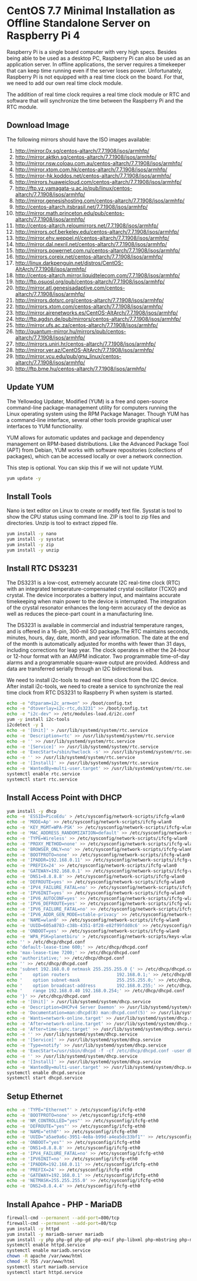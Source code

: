 # CentOS 7.7 Minimal Installation as Offline Standalone Server on Raspberry Pi 4

Raspberry Pi is a single board computer with very high specs. Besides being able to be used as a desktop PC, Raspberry Pi can also be used as an application server. In offline applications, the server requires a timekeeper that can keep time running even if the server loses power. Unfortunately, Raspberry Pi is not equipped with a real time clock on the board. For that, we need to add our own real time clock module.

The addition of real time clock requires a real time clock module or RTC and software that will synchronize the time between the Raspberry Pi and the RTC module.

## Download Image

The following mirrors should have the ISO images available:

1. http://mirror.0x.sg/centos-altarch/7.7.1908/isos/armhfp/
2. http://mirror.aktkn.sg/centos-altarch/7.7.1908/isos/armhfp/
3. http://mirror.nsw.coloau.com.au/centos-altarch/7.7.1908/isos/armhfp/
4. http://mirror.xtom.com.hk/centos-altarch/7.7.1908/isos/armhfp/
5. http://mirror-hk.koddos.net/centos-altarch/7.7.1908/isos/armhfp/
6. http://mirrors.huaweicloud.com/centos-altarch/7.7.1908/isos/armhfp/
7. http://ftp.yz.yamagata-u.ac.jp/pub/linux/centos-altarch/7.7.1908/isos/armhfp/
8. http://mirror.genesishosting.com/centos-altarch/7.7.1908/isos/armhfp/
9. http://centos-altarch.itsbrasil.net/7.7.1908/isos/armhfp/
10. http://mirror.math.princeton.edu/pub/centos-altarch/7.7.1908/isos/armhfp/
11. http://centos-altarch.reloumirrors.net/7.7.1908/isos/armhfp/
12. http://mirrors.ocf.berkeley.edu/centos-altarch/7.7.1908/isos/armhfp/
13. http://mirror.ehv.weppel.nl/centos-altarch/7.7.1908/isos/armhfp/
14. http://mirror.dal.nexril.net/centos-altarch/7.7.1908/isos/armhfp/
15. http://mirrors.powernet.com.ru/centos-altarch/7.7.1908/isos/armhfp/
16. http://mirrors.coreix.net/centos-altarch/7.7.1908/isos/armhfp/
17. http://linux.darkpenguin.net/distros/CentOS-AltArch/7.7.1908/isos/armhfp/
18. http://centos-altarch.mirror.liquidtelecom.com/7.7.1908/isos/armhfp/
19. http://ftp.osuosl.org/pub/centos-altarch/7.7.1908/isos/armhfp/
20. http://mirror.atl.genesisadaptive.com/centos-altarch/7.7.1908/isos/armhfp/
21. http://mirrors.dotsrc.org/centos-altarch/7.7.1908/isos/armhfp/
22. http://mirrors.xtom.com/centos-altarch/7.7.1908/isos/armhfp/
23. http://mirror.airenetworks.es/CentOS-AltArch/7.7.1908/isos/armhfp/
24. http://ftp.agdsn.de/pub/mirrors/centos-altarch/7.7.1908/isos/armhfp/
25. http://mirror.ufs.ac.za/centos-altarch/7.7.1908/isos/armhfp/
26. http://quantum-mirror.hu/mirrors/pub/centos-altarch/7.7.1908/isos/armhfp/
27. http://mirrors.uniri.hr/centos-altarch/7.7.1908/isos/armhfp/
28. http://mirror.yer.az/CentOS-AltArch/7.7.1908/isos/armhfp/
29. http://mirror.vcu.edu/pub/gnu_linux/centos-altarch/7.7.1908/isos/armhfp/
30. http://ftp.bme.hu/centos-altarch/7.7.1908/isos/armhfp/

## Update YUM


The Yellowdog Updater, Modified (YUM) is a free and open-source command-line package-management utility for computers running the Linux operating system using the RPM Package Manager. Though YUM has a command-line interface, several other tools provide graphical user interfaces to YUM functionality.

YUM allows for automatic updates and package and dependency management on RPM-based distributions. Like the Advanced Package Tool (APT) from Debian, YUM works with software repositories (collections of packages), which can be accessed locally or over a network connection.

This step is optional. You can skip this if we will not update YUM.

```bash
yum update -y
```

## Install Tools

Nano is text editor on Linux to create or modify text file.
Sysstat is tool to show the CPU status using command line.
ZIP is tool to zip files and directories.
Unzip is tool to extract zipped file.

```bash
yum install -y nano
yum install -y sysstat
yum install -y zip
yum install -y unzip
```

## Install RTC DS3231

The DS3231 is a low-cost, extremely accurate I2C real-time clock (RTC) with an integrated temperature-compensated crystal oscillator (TCXO) and crystal. The device incorporates a battery input, and maintains accurate timekeeping when main power to the device is interrupted. The integration of the crystal resonator enhances the long-term accuracy of the device as well as reduces the piece-part count in a manufacturing line. 

The DS3231 is available in commercial and industrial temperature ranges, and is offered in a 16-pin, 300-mil SO package.The RTC maintains seconds, minutes, hours, day, date, month, and year information. The date at the end of the month is automatically adjusted for months with fewer than 31 days, including corrections for leap year. The clock operates in either the 24-hour or 12-hour format with an AM/PM indicator. Two programmable time-of-day alarms and a programmable square-wave output are provided. Address and data are transferred serially through an I2C bidirectional bus.

We need to install i2c-tools to read real time clock from the I2C device. After install i2c-tools, we need to create a service to synchronize the real time clock from RTC DS3231 to Raspberry Pi when system is started.

```bash
echo -e "dtparam=i2c_arm=on" >> /boot/config.txt
echo -e "dtoverlay=i2c-rtc,ds3231" >> /boot/config.txt
echo -e "i2c-dev" >> /etc/modules-load.d/i2c.conf
yum -y install i2c-tools
i2cdetect -y 1
echo -e '[Unit]' > /usr/lib/systemd/system/rtc.service
echo -e 'Description=rtc' >> /usr/lib/systemd/system/rtc.service
echo -e '' >> /usr/lib/systemd/system/rtc.service
echo -e '[Service]' >> /usr/lib/systemd/system/rtc.service
echo -e 'ExecStart=/sbin/hwclock -s' >> /usr/lib/systemd/system/rtc.service
echo -e '' >> /usr/lib/systemd/system/rtc.service
echo -e '[Install]' >> /usr/lib/systemd/system/rtc.service
echo -e 'WantedBy=multi-user.target' >> /usr/lib/systemd/system/rtc.service
systemctl enable rtc.service
systemctl start rtc.service
```

## Install Access Point with DHCP 

```bash
yum install -y dhcp
echo -e 'ESSID=PicoEdu' > /etc/sysconfig/network-scripts/ifcfg-wlan0
echo -e 'MODE=Ap' >> /etc/sysconfig/network-scripts/ifcfg-wlan0
echo -e 'KEY_MGMT=WPA-PSK' >> /etc/sysconfig/network-scripts/ifcfg-wlan0
echo -e 'MAC_ADDRESS_RANDOMIZATION=default' >> /etc/sysconfig/network-scripts/ifcfg-wlan0
echo -e 'TYPE=Wireless' >> /etc/sysconfig/network-scripts/ifcfg-wlan0
echo -e 'PROXY_METHOD=none' >> /etc/sysconfig/network-scripts/ifcfg-wlan0
echo -e 'BROWSER_ONLY=no' >> /etc/sysconfig/network-scripts/ifcfg-wlan0
echo -e 'BOOTPROTO=none' >> /etc/sysconfig/network-scripts/ifcfg-wlan0
echo -e 'IPADDR=192.168.0.11' >> /etc/sysconfig/network-scripts/ifcfg-wlan0
echo -e 'PREFIX=24' >> /etc/sysconfig/network-scripts/ifcfg-wlan0
echo -e 'GATEWAY=192.168.0.1' >> /etc/sysconfig/network-scripts/ifcfg-wlan0
echo -e 'DNS1=8.8.8.8' >> /etc/sysconfig/network-scripts/ifcfg-wlan0
echo -e 'DEFROUTE=yes' >> /etc/sysconfig/network-scripts/ifcfg-wlan0
echo -e 'IPV4_FAILURE_FATAL=no' >> /etc/sysconfig/network-scripts/ifcfg-wlan0
echo -e 'IPV6INIT=yes' >> /etc/sysconfig/network-scripts/ifcfg-wlan0
echo -e 'IPV6_AUTOCONF=yes' >> /etc/sysconfig/network-scripts/ifcfg-wlan0
echo -e 'IPV6_DEFROUTE=yes' >> /etc/sysconfig/network-scripts/ifcfg-wlan0
echo -e 'IPV6_FAILURE_FATAL=no' >> /etc/sysconfig/network-scripts/ifcfg-wlan0
echo -e 'IPV6_ADDR_GEN_MODE=stable-privacy' >> /etc/sysconfig/network-scripts/ifcfg-wlan0
echo -e 'NAME=wlan0' >> /etc/sysconfig/network-scripts/ifcfg-wlan0
echo -e 'UUID=605a8783-c38b-4351-8f28-e82f99fdd0c6' >> /etc/sysconfig/network-scripts/ifcfg-wlan0
echo -e 'ONBOOT=yes' >> /etc/sysconfig/network-scripts/ifcfg-wlan0
echo -e 'WPA_PSK=planetbiru' > /etc/sysconfig/network-scripts/keys-wlan0
echo '' > /etc/dhcp/dhcpd.conf
echo 'default-lease-time 600;' >> /etc/dhcp/dhcpd.conf
echo 'max-lease-time 7200;' >> /etc/dhcp/dhcpd.conf
echo 'authoritative;' >> /etc/dhcp/dhcpd.conf
echo '' >> /etc/dhcp/dhcpd.conf
echo 'subnet 192.168.0.0 netmask 255.255.255.0 {' >> /etc/dhcp/dhcpd.conf
echo '    option routers                  192.168.0.1;' >> /etc/dhcp/dhcpd.conf
echo '    option subnet-mask              255.255.255.0;' >> /etc/dhcp/dhcpd.conf
echo '    option broadcast-address        192.168.0.255;' >> /etc/dhcp/dhcpd.conf
echo '    range 192.168.0.40 192.168.0.254;' >> /etc/dhcp/dhcpd.conf
echo '}' >> /etc/dhcp/dhcpd.conf
echo -e '[Unit]' > /usr/lib/systemd/system/dhcp.service
echo -e 'Description=DHCPv4 Server Daemon' >> /usr/lib/systemd/system/dhcp.service
echo -e 'Documentation=man:dhcpd(8) man:dhcpd.conf(5)' >> /usr/lib/systemd/system/dhcp.service
echo -e 'Wants=network-online.target' >> /usr/lib/systemd/system/dhcp.service
echo -e 'After=network-online.target' >> /usr/lib/systemd/system/dhcp.service
echo -e 'After=time-sync.target' >> /usr/lib/systemd/system/dhcp.service
echo -e '' >> /usr/lib/systemd/system/dhcp.service
echo -e '[Service]' >> /usr/lib/systemd/system/dhcp.service
echo -e 'Type=notify' >> /usr/lib/systemd/system/dhcp.service
echo -e 'ExecStart=/usr/sbin/dhcpd -f -cf /etc/dhcp/dhcpd.conf -user dhcpd -group dhcpd --no-pid wlan0' >> /usr/lib/systemd/system/dhcp.service
echo -e '' >> /usr/lib/systemd/system/dhcp.service
echo -e '[Install]' >> /usr/lib/systemd/system/dhcp.service
echo -e 'WantedBy=multi-user.target' >> /usr/lib/systemd/system/dhcp.service
systemctl enable dhcpd.service
systemctl start dhcpd.service
```

## Setup Ethernet

```bash
echo -e 'TYPE="Ethernet"' > /etc/sysconfig/ifcfg-eth0
echo -e 'BOOTPROTO=none' >> /etc/sysconfig/ifcfg-eth0
echo -e 'NM_CONTROLLED="yes"' >> /etc/sysconfig/ifcfg-eth0
echo -e 'DEFROUTE="yes"' >> /etc/sysconfig/ifcfg-eth0
echo -e 'NAME="eth0"' >> /etc/sysconfig/ifcfg-eth0
echo -e 'UUID="a5ae9a6c-3951-4e8a-b99d-a4ea5dc33bf1"' >> /etc/sysconfig/ifcfg-eth0
echo -e 'ONBOOT="yes"' >> /etc/sysconfig/ifcfg-eth0
echo -e 'DNS1=8.8.8.8' >> /etc/sysconfig/ifcfg-eth0
echo -e 'IPV4_FAILURE_FATAL=no' >> /etc/sysconfig/ifcfg-eth0
echo -e 'IPV6INIT=no' >> /etc/sysconfig/ifcfg-eth0
echo -e 'IPADDR=192.168.0.11' >> /etc/sysconfig/ifcfg-eth0
echo -e 'PREFIX=24' >> /etc/sysconfig/ifcfg-eth0
echo -e 'GATEWAY=192.168.0.1' >> /etc/sysconfig/ifcfg-eth0
echo -e 'NETMASK=255.255.255.0' >> /etc/sysconfig/ifcfg-eth0
echo -e 'DNS2=8.8.4.4' >> /etc/sysconfig/ifcfg-eth0 
```

## Install Apahce - PHP - MariaDB

```bash
firewall-cmd --permanent --add-port=800/tcp
firewall-cmd --permanent --add-port=80/tcp
yum install -y httpd
yum install -y mariadb-server mariadb
yum install -y php php-gd php-gd php-exif php-libxml php-mbstring php-mysql
systemctl enable httpd.service
systemctl enable mariadb.service
chown -R apache /var/www/html
chmod -R 755 /var/www/html
systemctl start mariadb.service
systemctl start httpd.service
```
